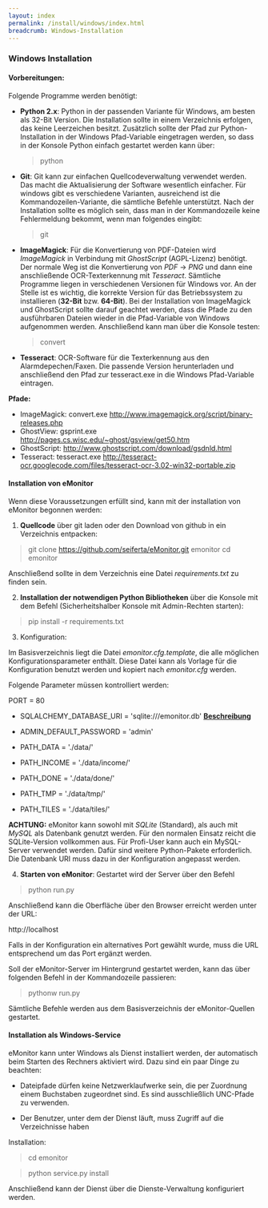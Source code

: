 ```yaml
---
layout: index
permalink: /install/windows/index.html
breadcrumb: Windows-Installation
---
```


### Windows Installation

#### Vorbereitungen:

Folgende Programme werden benötigt:

- **Python 2.x**: Python in der passenden Variante für Windows, am besten als 32-Bit Version. Die Installation sollte in einem Verzeichnis erfolgen, das keine Leerzeichen besitzt. Zusätzlich sollte der Pfad zur Python-Installation in der Windows Pfad-Variable eingetragen werden, so dass in der Konsole Python einfach gestartet werden kann über:

  > python

- **Git**: Git kann zur einfachen Quellcodeverwaltung verwendet werden. Das macht die Aktualisierung der Software wesentlich einfacher. Für windows gibt es verschiedene Varianten, ausreichend ist die Kommandozeilen-Variante, die sämtliche Befehle unterstützt. Nach der Installation sollte es möglich sein, dass man in der Kommandozeile keine Fehlermeldung bekommt, wenn man folgendes eingibt:

  > git

- **ImageMagick**: Für die Konvertierung von PDF-Dateien wird *ImageMagick* in Verbindung mit *GhostScript* (AGPL-Lizenz) benötigt. Der normale Weg ist die Konvertierung von *PDF* -> *PNG* und dann eine anschließende OCR-Texterkennung mit *Tesseract*. Sämtliche Programme liegen in verschiedenen Versionen für Windows vor. An der Stelle ist es wichtig, die korrekte Version für das Betriebssystem zu installieren (**32-Bit** bzw. **64-Bit**). Bei der Installation von ImageMagick und GhostScript sollte darauf geachtet werden, dass die Pfade zu den ausführbaren Dateien wieder in die Pfad-Variable von Windows aufgenommen werden. Anschließend kann man über die Konsole testen:

  > convert

- **Tesseract**: OCR-Software für die Texterkennung aus den Alarmdepechen/Faxen. Die passende Version herunterladen und anschließend den Pfad zur tesseract.exe in die Windows Pfad-Variable eintragen.

**Pfade:**
- ImageMagick: convert.exe http://www.imagemagick.org/script/binary-releases.php
- GhostView: gsprint.exe http://pages.cs.wisc.edu/~ghost/gsview/get50.htm
- GhostScript: http://www.ghostscript.com/download/gsdnld.html
- Tesseract: tesseract.exe http://tesseract-ocr.googlecode.com/files/tesseract-ocr-3.02-win32-portable.zip

#### Installation von eMonitor

Wenn diese Voraussetzungen erfüllt sind, kann mit der installation von eMonitor begonnen werden:

1. **Quellcode** über git laden oder den Download von github in ein Verzeichnis entpacken:

 > git clone https://github.com/seiferta/eMonitor.git emonitor
 > cd emonitor
 
 Anschließend sollte in dem Verzeichnis eine Datei *requirements.txt* zu finden sein.
 
2. **Installation der notwendigen Python Bibliotheken** über die Konsole mit dem Befehl (Sicherheitshalber Konsole mit Admin-Rechten starten):

  > pip install -r requirements.txt

3. Konfiguration:

 Im Basisverzeichnis liegt die Datei *emonitor.cfg.template*, die alle möglichen Konfigurationsparameter enthält. Diese 
 Datei kann als Vorlage für die Konfiguration benutzt werden und kopiert nach *emonitor.cfg* werden.

 Folgende Parameter müssen kontrolliert werden:

 PORT = 80

 - SQLALCHEMY_DATABASE_URI = 'sqlite:///emonitor.db' [**Beschreibung**][1]
 
 - ADMIN_DEFAULT_PASSWORD = 'admin'

 - PATH_DATA = './data/'

 - PATH_INCOME = './data/income/'
 
 - PATH_DONE = './data/done/'
 
 - PATH_TMP = './data/tmp/'
 
 - PATH_TILES = './data/tiles/'

 **ACHTUNG:**
 eMonitor kann sowohl mit *SQLite* (Standard), als auch mit *MySQL* als Datenbank genutzt werden.  Für den normalen Einsatz reicht die SQLite-Version vollkommen aus. Für Profi-User kann auch ein MySQL-Server verwendet werden. Dafür sind weitere Python-Pakete erforderlich. Die Datenbank URI muss dazu in der Konfiguration angepasst werden.

4. **Starten von eMonitor**: Gestartet wird der Server über den Befehl

 > python run.py
 
 Anschließend kann die Oberfläche über den Browser erreicht werden unter der URL:
 
 http://localhost
 
 Falls in der Konfiguration ein alternatives Port gewählt wurde, muss die URL entsprechend um das Port ergänzt werden.
 
 Soll der eMonitor-Server im Hintergrund gestartet werden, kann das über folgenden Befehl in der Kommandozeile passieren:
 
 > pythonw run.py
 
 Sämtliche Befehle werden aus dem Basisverzeichnis der eMonitor-Quellen gestartet.


#### Installation als Windows-Service

eMonitor kann unter Windows als Dienst installiert werden, der automatisch beim Starten des Rechners aktiviert wird.
Dazu sind ein paar Dinge zu beachten:

* Dateipfade dürfen keine Netzwerklaufwerke sein, die per Zuordnung einem Buchstaben zugeordnet sind. Es sind
  ausschließlich UNC-Pfade zu verwenden.

* Der Benutzer, unter dem der Dienst läuft, muss Zugriff auf die Verzeichnisse haben

Installation:

 > cd emonitor
 
 > python service.py install

Anschließend kann der Dienst über die Dienste-Verwaltung konfiguriert werden.

[1]: /install/database
